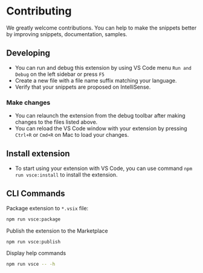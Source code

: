 # Contributing

We greatly welcome contributions. You can help to make the snippets better by improving snippets, documentation, samples.

## Developing

- You can run and debug this extension by using VS Code menu `Run and Debug` on the left sidebar or press `F5`
- Create a new file with a file name suffix matching your language.
- Verify that your snippets are proposed on IntelliSense.

### Make changes

- You can relaunch the extension from the debug toolbar after making changes to the files listed above.
- You can reload the VS Code window with your extension by pressing `Ctrl+R` or `Cmd+R` on Mac to load your changes.

## Install extension

- To start using your extension with VS Code, you can use command `npm run vsce:install` to install the extension.

## CLI Commands

Package extension to `*.vsix` file:

```bash
npm run vsce:package
```

Publish the extension to the Marketplace

```bash
npm run vsce:publish
```

Display help commands

```bash
npm run vsce -- -h
```

